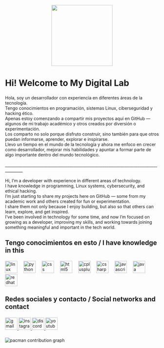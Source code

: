 <div align="center">
  <img height="200" src="https://i.sstatic.net/TKcmR.gif"  />
</div>
<h1 align="left">Hi! Welcome to My Digital Lab</h1>

###

<h3 align="left"></h3>

###

<p align="left">Hola, soy un desarrollador con experiencia en diferentes áreas de la tecnología.<br>Tengo conocimientos en programación, sistemas Linux, ciberseguridad y hacking ético.<br>Apenas estoy comenzando a compartir mis proyectos aquí en GitHub — algunos de mi trabajo académico y otros creados por diversión o experimentación.<br>Los comparto no solo porque disfruto construir, sino también para que otros puedan informarse, aprender, explorar e inspirarse.<br>Llevo un tiempo en el mundo de la tecnología y ahora me enfoco en crecer como desarrollador, mejorar mis habilidades y apuntar a formar parte de algo importante dentro del mundo tecnológico.<br><br>_______________________________________________________________________________________<br><br>Hi, I’m a developer with experience in different areas of technology.<br>I have knowledge in programming, Linux systems, cybersecurity, and ethical hacking.<br>I’m just starting to share my projects here on GitHub — some from my academic work and others created for fun or experimentation.<br>I share them not only because I enjoy building, but also so that others can learn, explore, and get inspired.<br>I’ve been involved in technology for some time, and now I’m focused on growing as a developer, improving my skills, and working towards joining something meaningful and important in the tech world.</p>

###

<h2 align="left">Tengo conocimientos en esto / I have knowledge in this</h2>

###

<div align="left">
  <img src="https://cdn.jsdelivr.net/gh/devicons/devicon/icons/linux/linux-original.svg" height="40" alt="linux logo"  />
  <img width="12" />
  <img src="https://cdn.jsdelivr.net/gh/devicons/devicon/icons/python/python-original.svg" height="40" alt="python logo"  />
  <img width="12" />
  <img src="https://cdn.jsdelivr.net/gh/devicons/devicon/icons/css3/css3-original.svg" height="40" alt="css logo"  />
  <img width="12" />
  <img src="https://cdn.jsdelivr.net/gh/devicons/devicon/icons/html5/html5-original.svg" height="40" alt="html5 logo"  />
  <img width="12" />
  <img src="https://cdn.jsdelivr.net/gh/devicons/devicon/icons/cplusplus/cplusplus-original.svg" height="40" alt="cplusplus logo"  />
  <img width="12" />
  <img src="https://cdn.jsdelivr.net/gh/devicons/devicon/icons/csharp/csharp-original.svg" height="40" alt="csharp logo"  />
  <img width="12" />
  <img src="https://cdn.jsdelivr.net/gh/devicons/devicon/icons/javascript/javascript-original.svg" height="40" alt="javascript logo"  />
  <img width="12" />
  <img src="https://cdn.jsdelivr.net/gh/devicons/devicon/icons/java/java-original.svg" height="40" alt="java logo"  />
  <img width="12" />
  <img src="https://cdn.jsdelivr.net/gh/devicons/devicon/icons/redhat/redhat-original.svg" height="40" alt="redhat logo"  />
</div>

###

<h2 align="left">Redes sociales y contacto / Social networks and contact</h2>

###

<div align="left">
  <a href="urokadev@gmail.com" target="_blank">
    <img src="https://img.shields.io/static/v1?message=Gmail&logo=gmail&label=&color=gray&logoColor=black&labelColor=&style=flat" height="40" alt="gmail logo"  />
  </a>
  <a href="https://www.instagram.com/juan._duran.png/" target="_blank">
    <img src="https://img.shields.io/static/v1?message=Instagram&logo=instagram&label=&color=gray&logoColor=black&labelColor=&style=flat" height="40" alt="instagram logo"  />
  </a>
  <a href="https://discord.com/users/0loos" target="_blank">
    <img src="https://img.shields.io/static/v1?message=Discord&logo=discord&label=&color=gray&logoColor=black&labelColor=&style=flat" height="40" alt="discord logo"  />
  </a>
  <a href="https://www.youtube.com/channel/UCTFApYisDR5W4xCAjY-fIVg" target="_blank">
    <img src="https://img.shields.io/static/v1?message=Youtube&logo=youtube&label=&color=gray&logoColor=black&labelColor=&style=flat" height="40" alt="youtube logo"  />
  </a>
</div>

###

<picture>
  <source media="(prefers-color-scheme: dark)" srcset="https://raw.githubusercontent.com/UrokaDev/UrokaDev/output/pacman-contribution-graph-dark.svg">
  <source media="(prefers-color-scheme: light)" srcset="https://raw.githubusercontent.com/UrokaDev/UrokaDev/output/pacman-contribution-graph.svg">
  <img alt="pacman contribution graph" src="https://raw.githubusercontent.com/UrokaDev/UrokaDev/output/pacman-contribution-graph.svg">
</picture>

###


